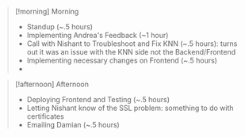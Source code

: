 
> [!morning] Morning
> - Standup (~.5 hours)
> - Implementing Andrea's Feedback (~1 hour)
> - Call with Nishant to Troubleshoot and Fix KNN (~.5 hours): turns out it was an issue with the KNN side not the Backend/Frontend
> - Implementing necessary changes on Frontend (~.5 hours)
> - 


> [!afternoon] Afternoon
> - Deploying Frontend and Testing (~.5 hours)
> - Letting Nishant know of the SSL problem: something to do with certificates 
> - Emailing Damian (~.5 hours)
